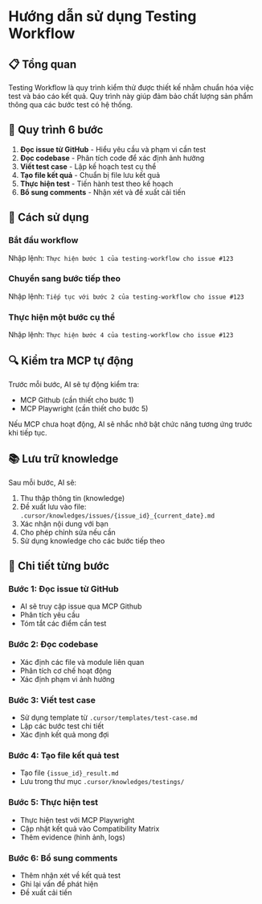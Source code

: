 # Hướng dẫn sử dụng Testing Workflow

## 📋 Tổng quan

Testing Workflow là quy trình kiểm thử được thiết kế nhằm chuẩn hóa việc test và báo cáo kết quả. Quy trình này giúp đảm bảo chất lượng sản phẩm thông qua các bước test có hệ thống.

## 🔄 Quy trình 6 bước

1. **Đọc issue từ GitHub** - Hiểu yêu cầu và phạm vi cần test
2. **Đọc codebase** - Phân tích code để xác định ảnh hưởng
3. **Viết test case** - Lập kế hoạch test cụ thể
4. **Tạo file kết quả** - Chuẩn bị file lưu kết quả
5. **Thực hiện test** - Tiến hành test theo kế hoạch
6. **Bổ sung comments** - Nhận xét và đề xuất cải tiến

## 🚀 Cách sử dụng

### Bắt đầu workflow
Nhập lệnh: `Thực hiện bước 1 của testing-workflow cho issue #123`

### Chuyển sang bước tiếp theo
Nhập lệnh: `Tiếp tục với bước 2 của testing-workflow cho issue #123`

### Thực hiện một bước cụ thể
Nhập lệnh: `Thực hiện bước 4 của testing-workflow cho issue #123`

## 🔍 Kiểm tra MCP tự động

Trước mỗi bước, AI sẽ tự động kiểm tra:
- MCP Github (cần thiết cho bước 1)
- MCP Playwright (cần thiết cho bước 5)

Nếu MCP chưa hoạt động, AI sẽ nhắc nhở bật chức năng tương ứng trước khi tiếp tục.

## 📚 Lưu trữ knowledge

Sau mỗi bước, AI sẽ:
1. Thu thập thông tin (knowledge)
2. Đề xuất lưu vào file: `.cursor/knowledges/issues/{issue_id}_{current_date}.md`
3. Xác nhận nội dung với bạn
4. Cho phép chỉnh sửa nếu cần
5. Sử dụng knowledge cho các bước tiếp theo

## 📝 Chi tiết từng bước

### Bước 1: Đọc issue từ GitHub
- AI sẽ truy cập issue qua MCP Github
- Phân tích yêu cầu
- Tóm tắt các điểm cần test

### Bước 2: Đọc codebase
- Xác định các file và module liên quan
- Phân tích cơ chế hoạt động
- Xác định phạm vi ảnh hưởng

### Bước 3: Viết test case
- Sử dụng template từ `.cursor/templates/test-case.md`
- Lập các bước test chi tiết
- Xác định kết quả mong đợi

### Bước 4: Tạo file kết quả test
- Tạo file `{issue_id}_result.md` 
- Lưu trong thư mục `.cursor/knowledges/testings/`

### Bước 5: Thực hiện test
- Thực hiện test với MCP Playwright
- Cập nhật kết quả vào Compatibility Matrix
- Thêm evidence (hình ảnh, logs)

### Bước 6: Bổ sung comments
- Thêm nhận xét về kết quả test
- Ghi lại vấn đề phát hiện
- Đề xuất cải tiến
